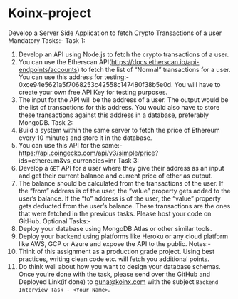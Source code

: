 # Koinx-project
Develop a Server Side Application to fetch Crypto Transactions of a user
Mandatory Tasks:-
Task 1:
1. Develop an API using Node.js to fetch the crypto transactions of a user.
2. You can use the Etherscan API(https://docs.etherscan.io/api-endpoints/accounts) to fetch the list
of “Normal” transactions for a user. You can use this address for testing:-
0xce94e5621a5f7068253c42558c147480f38b5e0d. You will have to create your own free API
Key for testing purposes.
3. The input for the API will be the address of a user. The output would be the list of transactions for
this address. You would also have to store these transactions against this address in a database,
preferably MongoDB.
Task 2:
1. Build a system within the same server to fetch the price of Ethereum every 10 minutes and store
it in the database.
2. You can use this API for the same:- https://api.coingecko.com/api/v3/simple/price?
ids=ethereum&vs_currencies=inr
Task 3:
1. Develop a `GET` API for a user where they give their address as an input and get their current
balance and current price of ether as output.
2. The balance should be calculated from the transactions of the user. If the “from” address is of the
user, the “value” property gets added to the user’s balance. If the “to” address is of the user, the
“value” property gets deducted from the user’s balance. These transactions are the ones that
were fetched in the previous tasks.
Please host your code on GitHub.
Optional Tasks:-
1. Deploy your database using MongoDB Atlas or other similar tools.
2. Deploy your backend using platforms like Heroku or any cloud platform like AWS, GCP or Azure
and expose the API to the public.
Notes:-
1. Think of this assignment as a production grade project. Using best practices, writing clean code
etc. will fetch you additional points.
2. Do think well about how you want to design your database schemas.
Once you’re done with the task, please send over the GitHub and Deployed Link(if done) to
guna@koinx.com with the subject `Backend Interview Task - <Your Name>`.